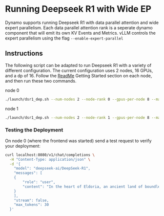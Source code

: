 <!--
SPDX-FileCopyrightText: Copyright (c) 2025 NVIDIA CORPORATION & AFFILIATES. All rights reserved.
SPDX-License-Identifier: Apache-2.0
-->

# Running Deepseek R1 with Wide EP

Dynamo supports running Deepseek R1 with data parallel attention and wide expert parallelism. Each data parallel attention rank is a seperate dynamo component that will emit its own KV Events and Metrics. vLLM controls the expert parallelism using the flag `--enable-expert-parallel`

## Instructions

The following script can be adapted to run Deepseek R1 with a variety of different configuration. The current configuration uses 2 nodes, 16 GPUs, and a dp of 16. Follow the [ReadMe](README.md) Getting Started section on each node, and then run these two commands.

node 0
```bash
./launch/dsr1_dep.sh --num-nodes 2 --node-rank 0 --gpus-per-node 8 --master-addr <node 0 addr>
```

node 1
```bash
./launch/dsr1_dep.sh --num-nodes 2 --node-rank 1 --gpus-per-node 8 --master-addr <node 0 addr>
```

### Testing the Deployment

On node 0 (where the frontend was started) send a test request to verify your deployment:

```bash
curl localhost:8080/v1/chat/completions \
  -H "Content-Type: application/json" \
  -d '{
    "model": "deepseek-ai/DeepSeek-R1",
    "messages": [
    {
        "role": "user",
        "content": "In the heart of Eldoria, an ancient land of boundless magic and mysterious creatures, lies the long-forgotten city of Aeloria. Once a beacon of knowledge and power, Aeloria was buried beneath the shifting sands of time, lost to the world for centuries. You are an intrepid explorer, known for your unparalleled curiosity and courage, who has stumbled upon an ancient map hinting at ests that Aeloria holds a secret so profound that it has the potential to reshape the very fabric of reality. Your journey will take you through treacherous deserts, enchanted forests, and across perilous mountain ranges. Your Task: Character Background: Develop a detailed background for your character. Describe their motivations for seeking out Aeloria, their skills and weaknesses, and any personal connections to the ancient city or its legends. Are they driven by a quest for knowledge, a search for lost familt clue is hidden."
    }
    ],
    "stream": false,
    "max_tokens": 30
  }'
```
